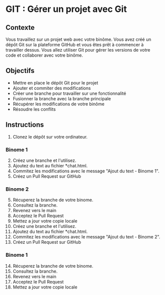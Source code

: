 # GIT : Gérer un projet avec Git

## Contexte
Vous travaillez sur un projet web avec votre binôme. Vous avez créé un dépôt Git sur la plateforme GitHub et vous êtes prêt à commencer à travailler dessus. Vous allez utiliser Git pour gérer les versions de votre code et collaborer avec votre binôme.

## Objectifs
* Mettre en place le dépôt Git pour le projet
* Ajouter et commiter des modifications
* Créer une branche pour travailler sur une fonctionnalité
* Fusionner la branche avec la branche principale
* Récupérer les modifications de votre binôme
* Résoudre les conflits

## Instructions
1. Clonez le dépôt sur votre ordinateur.

### Binome 1  
2. Créez une branche et l'utilisez.
3. Ajoutez du text au fichier *chat.html.
4. Commitez les modifications avec le message "Ajout du text - Binome 1".
5. Créez un Pull Request sur GitHub

### Binome 2 
5. Récuperez la branche de votre binome.
6. Consultez la branche.
7. Revenez vers le main
8. Acceptez le Pull Request
9. Mettez a jour votre copie locale
10. Créez une branche et l'utilisez.
11. Ajoutez du text au fichier *chat.html.
12. Commitez les modifications avec le message "Ajout du text - Binome 2".
13. Créez un Pull Request sur GitHub

### Binome 1
14. Récuperez la branche de votre binome.
15. Consultez la branche.
16. Revenez vers le main
17. Acceptez le Pull Request
18. Mettez a jour votre copie locale
